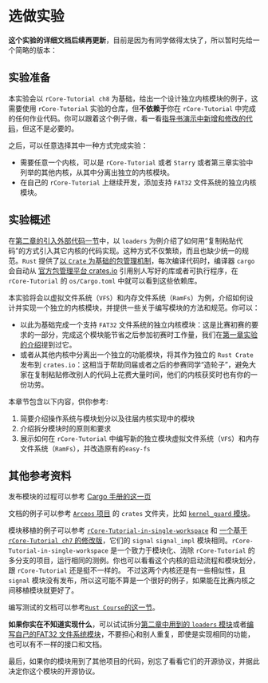 # 选做实验

**这个实验的详细文档后续再更新**，目前是因为有同学做得太快了，所以暂时先给一个简略的版本：

## 实验准备

本实验会以 `rCore-Tutorial ch8` 为基础，给出一个设计独立内核模块的例子，这需要使用 `rCore-Tutorial` 实验的仓库，但**不依赖于**你在 `rCore-Tutorial` 中完成的任何作业代码。你可以跟着这个例子做，看一看[指导书演示中新增和修改的代码](https://github.com/Godones/rCore-Tutorial-v3/tree/ch8-vfs)，但这不是必要的。

之后，可以任意选择其中一种方式完成实验：

- 需要任意一个内核，可以是 `rCore-Tutorial` 或者 `Starry` 或者第三章实验中列举的其他内核，从其中分离出独立的内核模块。
- 在自己的 `rCore-Tutorial` 上继续开发，添加支持 `FAT32` 文件系统的独立内核模块。

## 实验概述

在[第二章的引入外部代码一节](../lab2/usecode.md)中，以 `loaders` 为例介绍了如何用“复制粘贴代码”的方式引入其它内核的代码实现。这种方式不仅繁琐，而且也缺少统一的规范。`Rust` 提供了[以 `Crate` 为基础的包管理机制](https://kaisery.github.io/trpl-zh-cn/ch07-00-managing-growing-projects-with-packages-crates-and-modules.html)，每次编译代码时，编译器 `cargo` 会自动从 [官方包管理平台 crates.io](https://crates.io/) 引用别人写好的库或者可执行程序，在 `rCore-Tutorial` 的 `os/Cargo.toml` 中就可以看到这些依赖库。

本实验将会以虚拟文件系统（`VFS`）和内存文件系统（`RamFs`）为例，介绍如何设计并实现一个独立的内核模块，并提供一些关于编写模块的方法和规范。你可以：

- 以此为基础完成一个支持 `FAT32` 文件系统的独立内核模块：这是比赛初赛的要求的一部分，完成这个模块能节省之后参加初赛时工作量，我们在[第一章实验的介绍](../lab1/intro.md#在实验之后)提到过它。
- 或者从其他内核中分离出一个独立的功能模块，将其作为独立的 `Rust Crate` 发布到 `crates.io`：这相当于帮助同届或者之后的参赛同学“造轮子”，避免大家在复制粘贴修改别人的代码上花费大量时间，他们的内核获奖时也有你的一份功劳。

本章节包含以下内容，供你参考:

1. 简要介绍操作系统与模块划分以及往届内核实现中的模块
2. 介绍拆分模块时的原则和要求
3. 展示如何在 `rCore-Tutorial` 中编写新的独立模块虚拟文件系统（`VFS`）和内存文件系统（`RamFs`），并改造原有的`easy-fs`


## 其他参考资料

发布模块的过程可以参考 [Cargo 手册的这一页](https://rustwiki.org/zh-CN/cargo/reference/publishing.html)

文档的例子可以参考 [`Arceos` 项目](https://github.com/rcore-os/arceos) 的 `crates` 文件夹，比如 [`kernel_guard` 模块](https://github.com/rcore-os/arceos/tree/main/crates/kernel_guard)。

模块移植的例子可以参考 [`rCore-Tutorial-in-single-workspace`](https://github.com/YdrMaster/rCore-Tutorial-in-single-workspace) 和 [一个基于 `rCore-Tutorial ch7` 的修改版](https://github.com/scPointer/rCore-Tutorial-v3/tree/ch7-update)，它们的 `signal` `signal_impl` 模块相同。`rCore-Tutorial-in-single-workspace` 是一个致力于模块化、消除 `rCore-Tutorial` 的多分支的项目，运行相同的测例。你也可以看看这个内核的启动流程和模块划分，跟 `rCore-Tutorial` 还是挺不一样的。 不过这两个内核还是有一些相似性，且 `signal` 模块没有发布，所以这可能不算是一个很好的例子，如果能在比赛内核之间移植模块就更好了。

编写测试的文档可以参考[`Rust Course`的这一节](https://course.rs/test/write-tests.html)。

**如果你实在不知道实现什么**，可以试试拆分[第二章中用到的 `loaders` 模块](https://github.com/scPointer/maturin/tree/master/kernel/src/loaders)或者[编写自己的FAT32 文件系统模块](./vfs.md)，不要担心和别人重复，即使是实现相同的功能，也可以有不一样的接口和文档。

最后，如果你的模块用到了其他项目的代码，别忘了看看它们的开源协议，并据此决定你这个模块的开源协议。